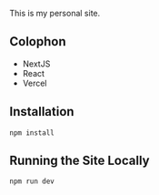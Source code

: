 This is my personal site.

## Colophon

- NextJS
- React
- Vercel

## Installation

```
npm install
```

## Running the Site Locally

```
npm run dev
```
